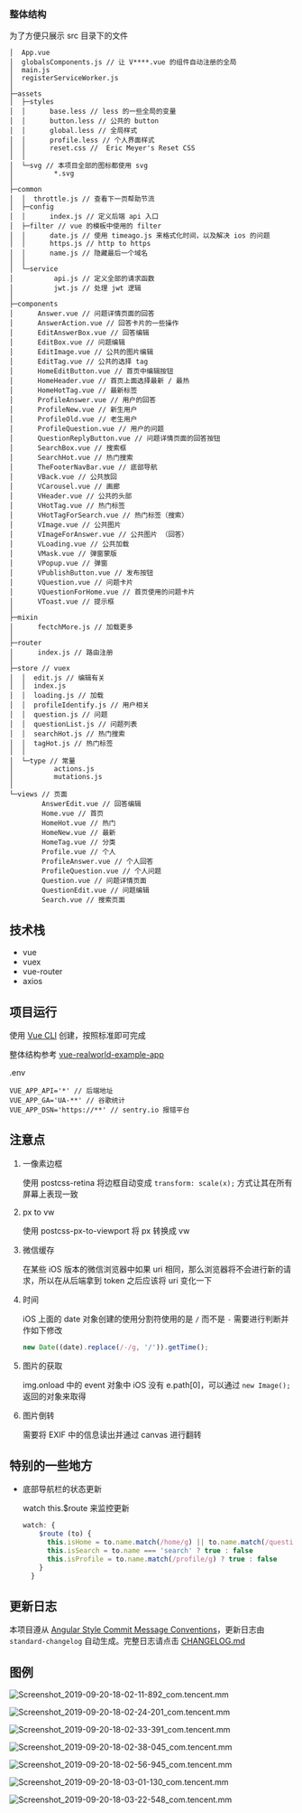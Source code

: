 ### 整体结构

为了方便只展示 src 目录下的文件

```
│  App.vue 
│  globalsComponents.js // 让 V****.vue 的组件自动注册的全局
│  main.js
│  registerServiceWorker.js
│
├─assets
│  ├─styles
│  │      base.less // less 的一些全局的变量
│  │      button.less // 公共的 button
│  │      global.less // 全局样式
│  │      profile.less // 个人界面样式
│  │      reset.css //  Eric Meyer's Reset CSS
│  │
│  └─svg // 本项目全部的图标都使用 svg
│          *.svg
│
├─common
│  │  throttle.js // 查看下一页帮助节流 
│  ├─config
│  │      index.js // 定义后端 api 入口
│  ├─filter // vue 的模板中使用的 filter
│  │      date.js // 使用 timeago.js 来格式化时间，以及解决 ios 的问题
│  │      https.js // http to https
│  │      name.js // 隐藏最后一个域名
│  │
│  └─service
│          api.js // 定义全部的请求函数
│          jwt.js // 处理 jwt 逻辑
│
├─components
│      Answer.vue // 问题详情页面的回答
│      AnswerAction.vue // 回答卡片的一些操作
│      EditAnswerBox.vue // 回答编辑
│      EditBox.vue // 问题编辑
│      EditImage.vue // 公共的图片编辑
│      EditTag.vue // 公共的选择 tag
│      HomeEditButton.vue // 首页中编辑按钮
│      HomeHeader.vue // 首页上面选择最新 / 最热
│      HomeHotTag.vue // 最新标签
│      ProfileAnswer.vue // 用户的回答
│      ProfileNew.vue // 新生用户
│      ProfileOld.vue // 老生用户
│      ProfileQuestion.vue // 用户的问题
│      QuestionReplyButton.vue // 问题详情页面的回答按钮
│      SearchBox.vue // 搜索框
│      SearchHot.vue // 热门搜索
│      TheFooterNavBar.vue // 底部导航
│      VBack.vue // 公共放回
│      VCarousel.vue // 画廊
│      VHeader.vue // 公共的头部
│      VHotTag.vue // 热门标签
│      VHotTagForSearch.vue // 热门标签（搜索）
│      VImage.vue // 公共图片
│      VImageForAnswer.vue // 公共图片 （回答）
│      VLoading.vue // 公共加载
│      VMask.vue // 弹窗蒙版
│      VPopup.vue // 弹窗
│      VPublishButton.vue // 发布按钮
│      VQuestion.vue // 问题卡片
│      VQuestionForHome.vue // 首页使用的问题卡片
│      VToast.vue // 提示框
│
├─mixin
│      fectchMore.js // 加载更多
│
├─router
│      index.js // 路由注册
│
├─store // vuex
│  │  edit.js // 编辑有关
│  │  index.js
│  │  loading.js // 加载
│  │  profileIdentify.js // 用户相关
│  │  question.js // 问题
│  │  questionList.js // 问题列表
│  │  searchHot.js // 热门搜索
│  │  tagHot.js // 热门标签
│  │
│  └─type // 常量
│          actions.js
│          mutations.js
│
└─views // 页面
        AnswerEdit.vue // 回答编辑
        Home.vue // 首页
        HomeHot.vue // 热门
        HomeNew.vue // 最新
        HomeTag.vue // 分类
        Profile.vue // 个人
        ProfileAnswer.vue // 个人回答
        ProfileQuestion.vue // 个人问题
        Question.vue // 问题详情页面
        QuestionEdit.vue // 问题编辑
        Search.vue // 搜索页面

```

## 技术栈

- vue 
- vuex
- vue-router
- axios



## 项目运行

使用 [Vue CLI](https://cli.vuejs.org/) 创建，按照标准即可完成

整体结构参考 [vue-realworld-example-app](https://github.com/gothinkster/vue-realworld-example-app)

.env

```shell
VUE_APP_API='*' // 后端地址
VUE_APP_GA='UA-**' // 谷歌统计
VUE_APP_DSN='https://**' // sentry.io 报错平台
```



## 注意点

1. 一像素边框

   使用 postcss-retina 将边框自动变成 `transform: scale(x);` 方式让其在所有屏幕上表现一致

2. px to vw

   使用 postcss-px-to-viewport 将 px 转换成  vw

3. 微信缓存

   在某些 iOS 版本的微信浏览器中如果 uri 相同，那么浏览器将不会进行新的请求，所以在从后端拿到 token 之后应该将 uri 变化一下

4. 时间

   iOS 上面的 date 对象创建的使用分割符使用的是 `/` 而不是 `-` 需要进行判断并作如下修改

   ```js
   new Date((date).replace(/-/g, '/')).getTime();
   ```

5. 图片的获取

   img.onload 中的 event 对象中 iOS 没有 e.path[0]，可以通过 `new Image();` 返回的对象来取得

6. 图片倒转

   需要将 EXIF 中的信息读出并通过 canvas 进行翻转

 

## 特别的一些地方

- 底部导航栏的状态更新

  watch this.$route 来监控更新

  ```js
  watch: {
      $route (to) {
        this.isHome = to.name.match(/home/g) || to.name.match(/question/g) ? true : false
        this.isSearch = to.name === 'search' ? true : false
        this.isProfile = to.name.match(/profile/g) ? true : false
      }
    }
  ```

  



## 更新日志

  本项目遵从 [Angular Style Commit Message Conventions](https://gist.github.com/stephenparish/9941e89d80e2bc58a153)，更新日志由 `standard-changelog` 自动生成。完整日志请点击 [CHANGELOG.md](./CHANGELOG.md)

## 图例

![Screenshot_2019-09-20-18-02-11-892_com.tencent.mm](C:\Users\skywalker512\Desktop\code\help\redrock-help-2019\README.assets\Screenshot_2019-09-20-18-02-11-892_com.tencent.mm.png)

![Screenshot_2019-09-20-18-02-24-201_com.tencent.mm](C:\Users\skywalker512\Desktop\code\help\redrock-help-2019\README.assets\Screenshot_2019-09-20-18-02-24-201_com.tencent.mm.png)

![Screenshot_2019-09-20-18-02-33-391_com.tencent.mm](C:\Users\skywalker512\Desktop\code\help\redrock-help-2019\README.assets\Screenshot_2019-09-20-18-02-33-391_com.tencent.mm.png)

![Screenshot_2019-09-20-18-02-38-045_com.tencent.mm](C:\Users\skywalker512\Desktop\code\help\redrock-help-2019\README.assets\Screenshot_2019-09-20-18-02-38-045_com.tencent.mm.png)

![Screenshot_2019-09-20-18-02-56-945_com.tencent.mm](C:\Users\skywalker512\Desktop\code\help\redrock-help-2019\README.assets\Screenshot_2019-09-20-18-02-56-945_com.tencent.mm.png)

![Screenshot_2019-09-20-18-03-01-130_com.tencent.mm](C:\Users\skywalker512\Desktop\code\help\redrock-help-2019\README.assets\Screenshot_2019-09-20-18-03-01-130_com.tencent.mm.png)

![Screenshot_2019-09-20-18-03-22-548_com.tencent.mm](C:\Users\skywalker512\Desktop\code\help\redrock-help-2019\README.assets\Screenshot_2019-09-20-18-03-22-548_com.tencent.mm.png)